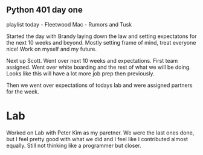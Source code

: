 ## Python 401 day one
playlist today - Fleetwood Mac - Rumors and Tusk

Started the day with Brandy laying down the law and setting expectatons for the next 10 weeks and beyond.  Mostly setting frame of mind, treat everyone nice! Work on myself and my future. 

Next up Scott.  Went over next 10 weeks and expectations. First team assigned. Went over white boarding  and the rest of what we will be doing. Looks like this will have a lot more job prep then previously. 

Then we went over expectations of todays lab and were assigned partners for the week. 

# Lab
Worked on Lab with Peter Kim as my paretner. We were the last ones done, but I feel pretty good with what we did and I feel like I contributed almost equally. Still not thinking like a programmer but closer. 